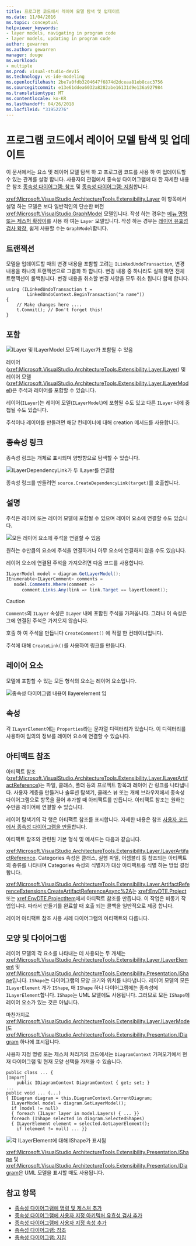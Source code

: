 ```yaml
---
title: 프로그램 코드에서 레이어 모델 탐색 및 업데이트
ms.date: 11/04/2016
ms.topic: conceptual
helpviewer_keywords:
- layer models, navigating in program code
- layer models, updating in program code
author: gewarren
ms.author: gewarren
manager: douge
ms.workload:
- multiple
ms.prod: visual-studio-dev15
ms.technology: vs-ide-modeling
ms.openlocfilehash: 2be7a0fdb3204647f6874d2dceaa81eb8cac3756
ms.sourcegitcommit: e13e61ddea6032a8282abe16131d9e136a927984
ms.translationtype: MT
ms.contentlocale: ko-KR
ms.lasthandoff: 04/26/2018
ms.locfileid: "31952276"
---
```

# <a name="navigate-and-update-layer-models-in-program-code"></a>프로그램 코드에서 레이어 모델 탐색 및 업데이트

이 문서에서는 요소 및 레이어 모델 탐색 하 고 프로그램 코드를 사용 하 여 업데이트할 수 있는 관계를 설명 합니다. 사용자의 관점에서 종속성 다이어그램에 대 한 자세한 내용은 참조 [종속성 다이어그램: 참조](../modeling/layer-diagrams-reference.md) 및 [종속성 다이어그램: 지침](../modeling/layer-diagrams-guidelines.md)합니다.

<xref:Microsoft.VisualStudio.ArchitectureTools.Extensibility.Layer> 이 항목에서 설명 하는 모델은 보다 일반적인의 단순한 버전 <xref:Microsoft.VisualStudio.GraphModel> 모델입니다. 작성 하는 경우는 [메뉴 명령 또는 제스처 확장이](../modeling/add-commands-and-gestures-to-layer-diagrams.md)를 사용 하 여는 `Layer` 모델입니다. 작성 하는 경우는 [레이어 유효성 검사 확장](../modeling/add-custom-architecture-validation-to-layer-diagrams.md), 쉽게 사용할 수는 `GraphModel`합니다.

## <a name="transactions"></a>트랜잭션

모델을 업데이트할 때의 변경 내용을 포함할 고려는 `ILinkedUndoTransaction`, 변경 내용을 하나의 트랜잭션으로 그룹화 하 합니다. 변경 내용 중 하나라도 실패 하면 전체 트랜잭션이 롤백됩니다. 변경 내용을 취소할 변경 사항을 모두 취소 됩니다 함께 합니다.

```
using (ILinkedUndoTransaction t =
        LinkedUndoContext.BeginTransaction("a name"))
{
    // Make changes here ....
    t.Commit(); // Don't forget this!
}
```

## <a name="containment"></a>포함

![ILayer 및 ILayerModel 모두에 ILayer가 포함될 수 있음](../modeling/media/layerapi_containment.png)

레이어(<xref:Microsoft.VisualStudio.ArchitectureTools.Extensibility.Layer.ILayer>) 및 레이어 모델(<xref:Microsoft.VisualStudio.ArchitectureTools.Extensibility.Layer.ILayerModel>)은 주석과 레이어를 포함할 수 있습니다.

레이어(`ILayer`)는 레이어 모델(`ILayerModel`)에 포함될 수도 있고 다른 `ILayer` 내에 중첩될 수도 있습니다.

주석이나 레이어를 만들려면 해당 컨테이너에 대해 creation 메서드를 사용합니다.

## <a name="dependency-links"></a>종속성 링크

종속성 링크는 개체로 표시되며 양방향으로 탐색할 수 있습니다.

![ILayerDependencyLink가 두 ILayer를 연결함](../modeling/media/layerapi_dependency.png)

종속성 링크를 만들려면 `source.CreateDependencyLink(target)`를 호출합니다.

## <a name="comments"></a>설명

주석은 레이어 또는 레이어 모델에 포함될 수 있으며 레이어 요소에 연결할 수도 있습니다.

![모든 레이어 요소에 주석을 연결할 수 있음](../modeling/media/layerapi_comments.png)

원하는 수만큼의 요소에 주석을 연결하거나 아무 요소에 연결하지 않을 수도 있습니다.

레이어 요소에 연결된 주석을 가져오려면 다음 코드를 사용합니다.

```csharp
ILayerModel model = diagram.GetLayerModel();
IEnumerable<ILayerComment> comments =
   model.Comments.Where(comment =>
      comment.Links.Any(link => link.Target == layerElement));
```

> [!CAUTION]
> `Comments`의 `ILayer` 속성은 `ILayer` 내에 포함된 주석을 가져옵니다. 그러나 이 속성은 그에 연결된 주석은 가져오지 않습니다.

호출 하 여 주석을 만듭니다 `CreateComment()` 에 적절 한 컨테이너입니다.

주석에 대해 `CreateLink()`를 사용하여 링크를 만듭니다.

## <a name="layer-elements"></a>레이어 요소

모델에 포함할 수 있는 모든 형식의 요소는 레이어 요소입니다.

![종속성 다이어그램 내용이 Ilayerelement 임](../modeling/media/layerapi_layerelements.png)

## <a name="properties"></a>속성

각 `ILayerElement`에는 `Properties`라는 문자열 디렉터리가 있습니다. 이 디렉터리를 사용하여 임의의 정보를 레이어 요소에 연결할 수 있습니다.

## <a name="artifact-references"></a>아티팩트 참조

아티팩트 참조(<xref:Microsoft.VisualStudio.ArchitectureTools.Extensibility.Layer.ILayerArtifactReference>)는 파일, 클래스, 폴더 등의 프로젝트 항목과 레이어 간 링크를 나타냅니다. 사용자 계층을 만들거나 솔루션 탐색기, 클래스 뷰 또는 개체 브라우저에서 종속성 다이어그램으로 항목을 끌어 추가할 때 아티팩트를 만듭니다. 아티팩트 참조는 원하는 수만큼 레이어에 연결할 수 있습니다.

레이어 탐색기의 각 행은 아티팩트 참조를 표시합니다. 자세한 내용은 참조 [사용자 코드에서 종속성 다이어그램을 만들](../modeling/create-layer-diagrams-from-your-code.md)합니다.

아티팩트 참조와 관련된 기본 형식 및 메서드는 다음과 같습니다.

<xref:Microsoft.VisualStudio.ArchitectureTools.Extensibility.Layer.ILayerArtifactReference>. Categories 속성은 클래스, 실행 파일, 어셈블리 등 참조되는 아티팩트의 종류를 나타내며 Categories 속성의 식별자가 대상 아티팩트를 식별 하는 방법 결정 합니다.

<xref:Microsoft.VisualStudio.ArchitectureTools.Extensibility.Layer.ArtifactReferenceExtensions.CreateArtifactReferenceAsync%2A>는 <xref:EnvDTE.Project>또는 <xref:EnvDTE.ProjectItem>에서 아티팩트 참조를 만듭니다. 이 작업은 비동기 작업입니다. 따라서 만들기를 완료할 때 호출 되는 콜백을 일반적으로 제공 합니다.

레이어 아티팩트 참조 사용 사례 다이어그램의 아티팩트와 다릅니다.

## <a name="shapes-and-diagrams"></a>모양 및 다이어그램

레이어 모델의 각 요소를 나타내는 데 사용되는 두 개체는 <xref:Microsoft.VisualStudio.ArchitectureTools.Extensibility.Layer.ILayerElement> 및 <xref:Microsoft.VisualStudio.ArchitectureTools.Extensibility.Presentation.IShape>입니다. `IShape`는 다이어그램의 모양 크기와 위치를 나타냅니다. 레이어 모델의 모든 `ILayerElement` 개가 `IShape`, 매 `IShape` 하나 다이어그램에는 종속성에 `ILayerElement`합니다. `IShape`는 UML 모델에도 사용됩니다. 그러므로 모든 `IShape`에 레이어 요소가 있는 것은 아닙니다.

마찬가지로 <xref:Microsoft.VisualStudio.ArchitectureTools.Extensibility.Layer.ILayerModel>도 <xref:Microsoft.VisualStudio.ArchitectureTools.Extensibility.Presentation.IDiagram> 하나에 표시됩니다.

사용자 지정 명령 또는 제스처 처리기의 코드에서는 `DiagramContext` 가져오기에서 현재 다이어그램 및 현재 모양 선택을 가져올 수 있습니다.

```
public class ... {
[Import]
    public IDiagramContext DiagramContext { get; set; }
...
public void ... (...)
{ IDiagram diagram = this.DiagramContext.CurrentDiagram;
  ILayerModel model = diagram.GetLayerModel();
  if (model != null)
  { foreach (ILayer layer in model.Layers) { ... }}
  foreach (IShape selected in diagram.SelectedShapes)
  { ILayerElement element = selected.GetLayerElement();
    if (element != null) ... }}
```

![각 ILayerElement에 대해 IShape가 표시됨](../modeling/media/layerapi_shapes.png)

<xref:Microsoft.VisualStudio.ArchitectureTools.Extensibility.Presentation.IShape> 및 <xref:Microsoft.VisualStudio.ArchitectureTools.Extensibility.Presentation.IDiagram>은 UML 모델을 표시할 때도 사용됩니다.

## <a name="see-also"></a>참고 항목

- [종속성 다이어그램에 명령 및 제스처 추가](../modeling/add-commands-and-gestures-to-layer-diagrams.md)
- [종속성 다이어그램에 사용자 지정 아키텍처 유효성 검사 추가](../modeling/add-custom-architecture-validation-to-layer-diagrams.md)
- [종속성 다이어그램에 사용자 지정 속성 추가](../modeling/add-custom-properties-to-layer-diagrams.md)
- [종속성 다이어그램: 참조](../modeling/layer-diagrams-reference.md)
- [종속성 다이어그램: 지침](../modeling/layer-diagrams-guidelines.md)

